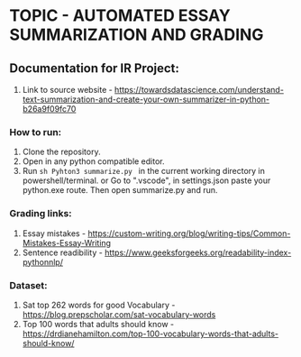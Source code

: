 # TOPIC - AUTOMATED ESSAY SUMMARIZATION AND GRADING

## Documentation for IR Project:

1. Link to source website - https://towardsdatascience.com/understand-text-summarization-and-create-your-own-summarizer-in-python-b26a9f09fc70

### How to run:

1. Clone the repository.
2. Open in any python compatible editor. 
3. Run ```sh Pyhton3 summarize.py ``` in the current working directory in powershell/terminal.
   or Go to ".vscode", in settings.json paste your python.exe route. Then open summarize.py and run.

### Grading links:
1. Essay mistakes - https://custom-writing.org/blog/writing-tips/Common-Mistakes-Essay-Writing
2. Sentence readibility - https://www.geeksforgeeks.org/readability-index-pythonnlp/

### Dataset:
1. Sat top 262 words for good Vocabulary - https://blog.prepscholar.com/sat-vocabulary-words
2. Top 100 words that adults should know - https://drdianehamilton.com/top-100-vocabulary-words-that-adults-should-know/

